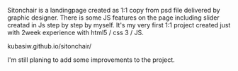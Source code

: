 Sitonchair is a landingpage created as 1:1 copy from psd file delivered by graphic designer.
There is some JS features on the page including slider creatad in Js step by step by myself.
It's my very first 1:1 project created just with 2week experience with html5 / css 3 / JS.

kubasiw.github.io/sitonchair/

I'm still planing to add some improvements to the project.